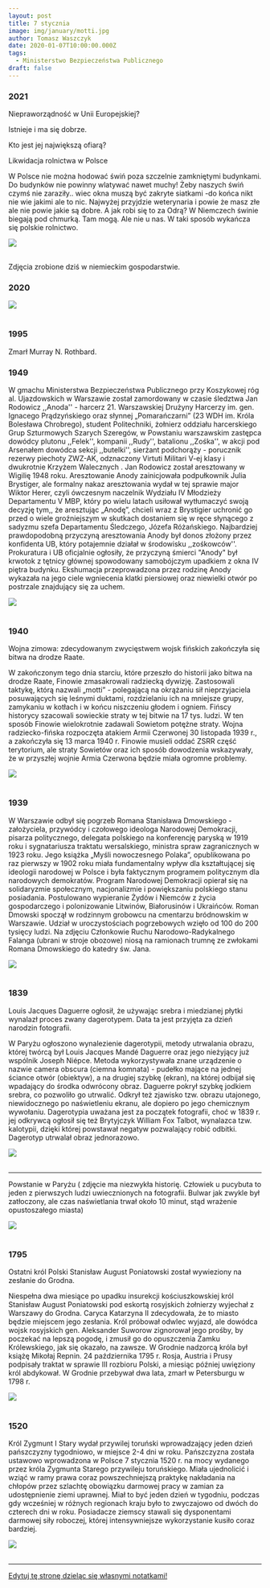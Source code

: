 ```yaml
---
layout: post
title: 7 stycznia
image: img/january/motti.jpg
author: Tomasz Waszczyk
date: 2020-01-07T10:00:00.000Z
tags:
  - Ministerstwo Bezpieczeństwa Publicznego
draft: false  
---
```


### 2021

Niepraworządność w Unii Europejskiej?

Istnieje i ma się dobrze. 

Kto jest jej największą ofiarą? 

Likwidacja rolnictwa w Polsce

W Polsce nie można hodować świń poza szczelnie zamkniętymi budynkami. Do budynków nie powinny wlatywać nawet muchy! Żeby naszych świń czymś nie zaraziły.. wiec okna muszą być zakryte siatkami -do końca nikt nie wie jakimi ale to nic. Najwyżej przyjdzie weterynaria i powie że masz złe ale nie powie jakie są dobre. 
A jak robi się to za Odrą? 
W Niemczech świnie biegają pod chmurką. Tam mogą. Ale nie u nas. 
W taki sposób wykańcza się polskie rolnictwo. 

<img src="./img/january/swinie2021.jpg"><br><br>

Zdjęcia zrobione dziś w niemieckim gospodarstwie.

### 2020

<img src="./img/january/inflacja-2019.png"/><br><br>

### 1995

Zmarł Murray N. Rothbard.

### 1949

W gmachu Ministerstwa Bezpieczeństwa Publicznego przy Koszykowej róg al. Ujazdowskich w Warszawie został zamordowany w czasie śledztwa Jan Rodowicz ,,Anoda'' - harcerz 21. Warszawskiej Drużyny Harcerzy im. gen. Ignacego Prądzyńskiego oraz słynnej „Pomarańczarni” (23 WDH im. Króla Bolesława Chrobrego), student Politechniki, żołnierz oddziału harcerskiego Grup Szturmowych Szarych Szeregów, w Powstaniu warszawskim zastępca dowódcy plutonu ,,Felek'', kompanii ,,Rudy'', batalionu ,,Zośka'', w akcji pod Arsenałem dowódca sekcji ,,butelki'', sierżant podchorąży - porucznik rezerwy piechoty ZWZ-AK, odznaczony Virtuti Militari V-ej klasy i dwukrotnie Krzyżem Walecznych . Jan Rodowicz został aresztowany w Wigilię 1948 roku. Aresztowanie Anody zainicjowała podpułkownik Julia Brystiger, ale formalny nakaz aresztowania wydał w tej sprawie major Wiktor Herer, czyli ówczesnym naczelnik Wydziału IV Młodzieży Departamentu V MBP, który po wielu latach usiłował wytłumaczyć swoją decyzję tym,, że aresztując „Anodę”, chcieli wraz z Brystigier uchronić go przed o wiele groźniejszym w skutkach dostaniem się w ręce słynącego z sadyzmu szefa Departamentu Śledczego, Józefa Różańskiego.
Najbardziej prawdopodobną przyczyną aresztowania Anody był donos złożony przez konfidenta UB, który potajemnie działał w środowisku ,,zośkowców''. Prokuratura i UB oficjalnie ogłosiły, że przyczyną śmierci "Anody" był krwotok z tętnicy głównej spowodowany samobójczym upadkiem z okna IV piętra budynku. Ekshumacja przeprowadzona przez rodzinę Anody wykazała na jego ciele wgniecenia klatki piersiowej oraz niewielki otwór po postrzale znajdujący się za uchem.

<img src="./img/january/anoda.jpg"/><br><br>

### 1940

Wojna zimowa: zdecydowanym zwycięstwem wojsk fińskich zakończyła się bitwa na drodze Raate.

W zakończonym tego dnia starciu, które przeszło do historii jako bitwa na drodze Raate, Finowie zmasakrowali radziecką dywizję. Zastosowali taktykę, którą nazwali „motti” - polegającą na okrążaniu sił nieprzyjaciela posuwających się leśnymi duktami, rozdzielaniu ich na mniejsze grupy, zamykaniu w kotłach i w końcu niszczeniu głodem i ogniem. Fińscy historycy szacowali sowieckie straty w tej bitwie na 17 tys. ludzi. W ten sposób Finowie wielokrotnie zadawali Sowietom potężne straty. Wojna radziecko-fińska rozpoczęta atakiem Armii Czerwonej 30 listopada 1939 r., a zakończyła się 13 marca 1940 r. Finowie musieli oddać ZSRR część terytorium, ale straty Sowietów oraz ich sposób dowodzenia wskazywały, że w przyszłej wojnie Armia Czerwona będzie miała ogromne problemy.

<img src="./img/january/motti.jpg"/><br><br>

### 1939

W Warszawie odbył się pogrzeb Romana Stanisława Dmowskiego - założyciela, przywódcy i czołowego ideologa Narodowej Demokracji, pisarza politycznego, delegata polskiego na konferencję paryską w 1919 roku i sygnatariusza traktatu wersalskiego, ministra spraw zagranicznych w 1923 roku. Jego książka „Myśli nowoczesnego Polaka”, opublikowana po raz pierwszy w 1902 roku miała fundamentalny wpływ dla kształtującej się ideologii narodowej w Polsce i była faktycznym programem politycznym dla narodowych demokratów.
Program Narodowej Demokracji opierał się na solidaryzmie społecznym, nacjonalizmie i powiększaniu polskiego stanu posiadania. Postulowano wypieranie Żydów i Niemców z życia gospodarczego i polonizowanie Litwinów, Białorusinów i Ukraińców.
Roman Dmowski spoczął w rodzinnym grobowcu na cmentarzu bródnowskim w Warszawie.
Udział w uroczystościach pogrzebowych wzięło od 100 do 200 tysięcy ludzi.
Na zdjęciu Członkowie Ruchu Narodowo-Radykalnego Falanga (ubrani w stroje obozowe) niosą na ramionach trumnę ze zwłokami Romana Dmowskiego do katedry św. Jana.

<img src="./img/january/dmowski2"/><br><br>

### 1839

Louis Jacques Daguerre ogłosił, że używając srebra i miedzianej płytki wynalazł proces zwany dagerotypem. Data ta jest przyjęta za dzień narodzin fotografii.

W Paryżu ogłoszono wynalezienie dagerotypii, metody utrwalania obrazu, której twórcą był Louis Jacques Mandé Daguerre oraz jego nieżyjący już wspólnik Joseph Niépce. Metoda wykorzystywała znane urządzenie o nazwie camera obscura (ciemna komnata) - pudełko mające na jednej ściance otwór (obiektyw), a na drugiej szybkę (ekran), na której odbijał się wpadający do środka odwrócony obraz. Daguerre pokrył szybkę jodkiem srebra, co pozwoliło go utrwalić. Odkrył też zjawisko tzw. obrazu utajonego, niewidocznego po naświetleniu ekranu, ale dopiero po jego chemicznym wywołaniu. Dagerotypia uważana jest za początek fotografii, choć w 1839 r. jej odkrywcą ogłosił się też Brytyjczyk William Fox Talbot, wynalazca tzw. kalotypii, dzięki której powstawał negatyw pozwalający robić odbitki. Dagerotyp utrwalał obraz jednorazowo.

<img src="./img/january/dagerotyp.jpg"/><br><br>

---

Powstanie w Paryżu ( zdjęcie ma niezwykła historię. Człowiek u pucybuta to jeden z pierwszych ludzi uwiecznionych na fotografii. Bulwar jak zwykle był zatłoczony, ale czas naświetlania trwał około 10 minut, stąd wrażenie opustoszałego miasta)

<img src="./img/january/francja.jpg"/><br><br>

### 1795

Ostatni król Polski Stanisław August Poniatowski został wywieziony na zesłanie do Grodna.

Niespełna dwa miesiące po upadku insurekcji kościuszkowskiej król Stanisław August Poniatowski pod eskortą rosyjskich żołnierzy wyjechał z Warszawy do Grodna. Caryca Katarzyna II zdecydowała, że to miasto będzie miejscem jego zesłania. Król próbował odwlec wyjazd, ale dowódca wojsk rosyjskich gen. Aleksander Suworow zignorował jego prośby, by poczekać na lepszą pogodę, i zmusił go do opuszczenia Zamku Królewskiego, jak się okazało, na zawsze. W Grodnie nadzorcą króla był książę Mikołaj Repnin. 24 października 1795 r. Rosja, Austria i Prusy podpisały traktat w sprawie III rozbioru Polski, a miesiąc później uwięziony król abdykował. W Grodnie przebywał dwa lata, zmarł w Petersburgu w 1798 r.

<img src="./img/january/poniatowski.jpg"/><br><br>

### 1520

Król Zygmunt I Stary wydał przywilej toruński wprowadzający jeden dzień pańszczyzny tygodniowo, w miejsce 2-4 dni w roku.
Pańszczyzna została ustawowo wprowadzona w Polsce 7 stycznia 1520 r. na mocy wydanego przez króla Zygmunta Starego przywileju toruńskiego. Miała ujednolicić i wziąć w ramy prawa coraz powszechniejszą praktykę nakładania na chłopów przez szlachtę obowiązku darmowej pracy w zamian za udostępnienie ziemi uprawnej. Miał to być jeden dzień w tygodniu, podczas gdy wcześniej w różnych regionach kraju było to zwyczajowo od dwóch do czterech dni w roku. Posiadacze ziemscy stawali się dysponentami darmowej siły roboczej, której intensywniejsze wykorzystanie kusiło coraz bardziej.

<img src="./img/january/przywilejtorunski.jpg"><br><br>

---

<a href="https://github.com/TomaszWaszczyk/historia.waszczyk.com/edit/master/src/content/january-7.md" target="_blank">Edytuj tę stronę dzieląc się własnymi notatkami!</a>
